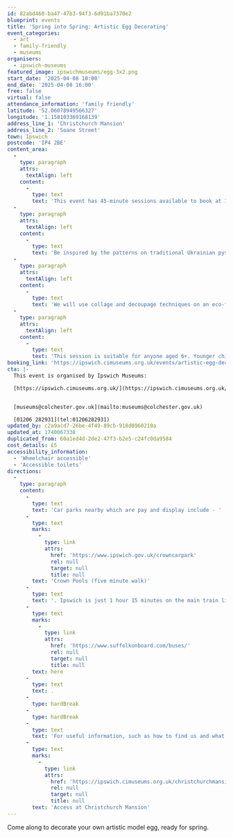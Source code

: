 ```yaml
---
id: 82abd460-ba47-47b3-94f3-6d91ba7370e2
blueprint: events
title: 'Spring into Spring: Artistic Egg Decorating'
event_categories:
  - art
  - family-friendly
  - museums
organisers:
  - ipswich-museums
featured_image: ipswichmuseums/egg-3x2.png
start_date: '2025-04-08 10:00'
end_date: '2025-04-08 16:00'
free: false
virtual: false
attendance_information: 'family friendly'
latitude: '52.06078949566327'
longitude: '1.158103369168139'
address_line_1: 'Christchurch Mansion'
address_line_2: 'Soane Street'
town: Ipswich
postcode: 'IP4 2BE'
content_area:
  -
    type: paragraph
    attrs:
      textAlign: left
    content:
      -
        type: text
        text: 'This event has 45-minute sessions available to book at 10 AM, 11 AM, 1 PM, 2 PM, and 3 PM.'
  -
    type: paragraph
    attrs:
      textAlign: left
    content:
      -
        type: text
        text: 'Be inspired by the patterns on traditional Ukrainian pysanky eggs, by nature around us, or just let your imagination run wild!'
  -
    type: paragraph
    attrs:
      textAlign: left
    content:
      -
        type: text
        text: 'We will use collage and decoupage techniques on an eco-friendly egg model, using PVA glue and a variety of materials so you can treasure it for years to come. Please bring a small container to transport your artistic egg home safely.'
  -
    type: paragraph
    attrs:
      textAlign: left
    content:
      -
        type: text
        text: 'This session is suitable for anyone aged 6+. Younger children may need help from an adult. Under 16s must be accompanied by a parent/carer throughout.'
booking_link: 'https://ipswich.cimuseums.org.uk/events/artistic-egg-decorating/'
cta: |-
  This event is organised by Ipswich Museums:

  [https://ipswich.cimuseums.org.uk/](https://ipswich.cimuseums.org.uk/) 


  [museums@colchester.gov.uk](mailto:museums@colchester.gov.uk)

  [01206 282931](tel:01206282931)
updated_by: c2a9acd7-26be-4f49-89cb-918d0960210a
updated_at: 1740067338
duplicated_from: 60a1ed4d-2de2-47f3-b2e5-c24fc0da9584
cost_details: £5
accessibility_information:
  - 'Wheelchair accessible'
  - 'Accessible toilets'
directions:
  -
    type: paragraph
    content:
      -
        type: text
        text: 'Car parks nearby which are pay and display include - '
      -
        type: text
        marks:
          -
            type: link
            attrs:
              href: 'https://www.ipswich.gov.uk/crowncarpark'
              rel: null
              target: null
              title: null
        text: 'Crown Pools (five minute walk)'
      -
        type: text
        text: '. Ipswich is just 1 hour 15 minutes on the main train line from London to Norwich.  Arriving at Ipswich Station the museum is approximately 20 minute walk or short bus ride to the town centre. The museum is a five minute walk from Tower Ramparts bus station in the town centre - see the latest bus timetables '
      -
        type: text
        marks:
          -
            type: link
            attrs:
              href: 'https://www.suffolkonboard.com/buses/'
              rel: null
              target: null
              title: null
        text: here
      -
        type: text
        text: .
      -
        type: hardBreak
      -
        type: hardBreak
      -
        type: text
        text: 'For useful information, such as how to find us and what facilities Christchurch Mansion has, we recommend reading our Access information: '
      -
        type: text
        marks:
          -
            type: link
            attrs:
              href: 'https://ipswich.cimuseums.org.uk/christchurchmansionaccess/'
              rel: null
              target: null
              title: null
        text: 'Access at Christchurch Mansion'
---
```

Come along to decorate your own artistic model egg, ready for spring.